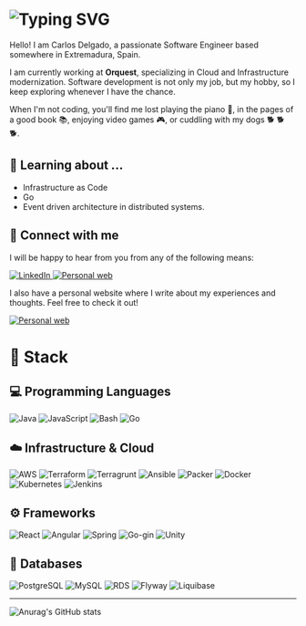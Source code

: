 <div>
    <h1>
        <img src="https://readme-typing-svg.herokuapp.com?font=Jetbrains+mono&size=30&duration=5000&color=F3890B&center=false&vCenter=true&width=300&lines=Software+Engineer...;Dog+lover...;Musician...;Reader...;Gamer..." alt="Typing SVG"/>
    </h1>
</div>

Hello! I am Carlos Delgado, a passionate Software Engineer based somewhere in Extremadura, Spain.

I am currently working at **Orquest**, specializing in Cloud and Infrastructure modernization. Software development is
not only my job, but my hobby, so I keep exploring whenever I have the chance.

When I'm not coding, you'll find me lost playing the piano :musical_keyboard:, in the pages of a good book :books:,
enjoying video games :video_game:, or cuddling with my dogs :dog2: :dog2: :dog2:.

## :open_book: Learning about ...

- Infrastructure as Code
- Go
- Event driven architecture in distributed systems.

## :link: Connect with me

I will be happy to hear from you from any of the following means:
<div>
    <a href="https://www.linkedin.com/in/cdelgadoguiberteau/">
        <img src="https://img.shields.io/badge/LinkedIn-0077B5?style=for-the-badge&logo=linkedin&logoColor=white" alt="LinkedIn"/>
    </a>
    <a href="mailto:cdelgadoguiberteau@gmail.com">
        <img src="https://img.shields.io/badge/email-34A853?style=for-the-badge&logo=globe&logoColor=white" alt="Personal web"/>
    </a>
</div>

I also have a personal website where I write about my experiences and thoughts. Feel free to check it out!
<div>
    <a href="https://cdelgado.guiberteau.tech">
        <img src="https://img.shields.io/badge/Website-F3890B?style=for-the-badge&logo=globe&logoColor=white" alt="Personal web"/>
    </a>
</div>

# :toolbox: Stack

## :computer: Programming Languages

<div>
  <img src="https://img.shields.io/badge/Java-007396?style=for-the-badge&logo=java&logoColor=white" alt="Java" />
  <img src="https://img.shields.io/badge/JavaScript-F7DF1E?style=for-the-badge&logo=javascript&logoColor=black" alt="JavaScript"/>
  <img src="https://img.shields.io/badge/Bash-4EAA25?style=for-the-badge&logo=gnu-bash&logoColor=white" alt="Bash"/>
  <img src="https://img.shields.io/badge/Go-00ADD8?style=for-the-badge&logo=go&logoColor=white" alt="Go"/>
</div>

## :cloud: Infrastructure & Cloud

<div>
<img alt="AWS" src="https://img.shields.io/badge/AWS-232F3E?style=for-the-badge&logo=amazon-aws&logoColor=white"/>
<img alt="Terraform" src="https://img.shields.io/badge/Terraform-623CE4?style=for-the-badge&logo=terraform&logoColor=white"/>
<img alt="Terragrunt" src="https://img.shields.io/badge/Terragrunt-623CE4?style=for-the-badge&logo=terragrunt&logoColor=white"/>
<img alt="Ansible" src="https://img.shields.io/badge/Ansible-EE0000?style=for-the-badge&logo=ansible&logoColor=white"/>
<img alt="Packer" src="https://img.shields.io/badge/Packer-39457E?style=for-the-badge&logo=packer&logoColor=white"/>
<img alt="Docker" src="https://img.shields.io/badge/Docker-2496ED?style=for-the-badge&logo=docker&logoColor=white"/>
<img alt="Kubernetes" src="https://img.shields.io/badge/Kubernetes-326CE5?style=for-the-badge&logo=kubernetes&logoColor=white"/>
<img alt="Jenkins" src="https://img.shields.io/badge/Jenkins-D24939?style=for-the-badge&logo=jenkins&logoColor=white"/>
</div>

## :gear: Frameworks

<div>
    <img src="https://img.shields.io/badge/React-20232A?style=for-the-badge&logo=react&logoColor=61DAFB" alt="React"/>
    <img alt="Angular" src="https://img.shields.io/badge/Angular-DD0031?style=for-the-badge&logo=angular&logoColor=white"/>
    <img src="https://img.shields.io/badge/Spring-6DB33F?style=for-the-badge&logo=spring&logoColor=white" alt="Spring"/>
    <img alt="Go-gin" src="https://img.shields.io/badge/Gin-00ADD8?style=for-the-badge&logo=go&logoColor=white"/>
    <img alt="Unity" src="https://img.shields.io/badge/Unity-000000?style=for-the-badge&logo=unity&logoColor=white"/>
</div>

## :floppy_disk: Databases

<div>
    <img src="https://img.shields.io/badge/PostgreSQL-336791?style=for-the-badge&logo=postgresql&logoColor=white" alt="PostgreSQL"/>
    <img src="https://img.shields.io/badge/MySQL-4479A1?style=for-the-badge&logo=mysql&logoColor=white" alt="MySQL"/>
    <img alt="RDS" src="https://img.shields.io/badge/RDS-232F3E?style=for-the-badge&logo=amazon-aws&logoColor=white"/>
    <img alt="Flyway" src="https://img.shields.io/badge/Flyway-525252?style=for-the-badge&logo=flyway&logoColor=white"/>
    <img alt="Liquibase" src="https://img.shields.io/badge/Liquibase-000000?style=for-the-badge&logo=liquibase&logoColor=white"/>
</div>

---

![Anurag's GitHub stats](https://github-readme-stats.vercel.app/api?username=cdelgado23&show_icons=true&rank_icon=github&theme=transparent)
